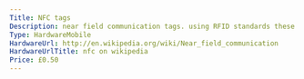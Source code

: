 ```yaml
---
Title: NFC tags
Description: near field communication tags. using RFID standards these tags hold data and allow contactless communication between the tag and NFC devices (mobile/tablet).
Type: HardwareMobile
HardwareUrl: http://en.wikipedia.org/wiki/Near_field_communication
HardwareUrlTitle: nfc on wikipedia
Price: £0.50
---
```

